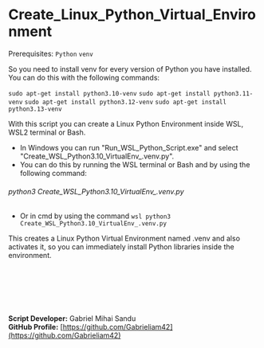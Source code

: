 # Create_Linux_Python_Virtual_Environment

Prerequisites:
`Python`
`venv`

So you need to install venv for every version of Python you have installed. You can do this with the following commands:

`sudo apt-get install python3.10-venv`
`sudo apt-get install python3.11-venv`
`sudo apt-get install python3.12-venv`
`sudo apt-get install python3.13-venv`

With this script you can create a Linux Python Environment inside WSL, WSL2 terminal or Bash.

* In Windows you can run "Run_WSL_Python_Script.exe" and select "Create_WSL_Python3.10_VirtualEnv_.venv.py".
* You can do this by running the WSL terminal or Bash and by using the following command:
###### python3 Create_WSL_Python3.10_VirtualEnv_.venv.py
* Or in cmd by using the command `wsl python3 Create_WSL_Python3.10_VirtualEnv_.venv.py`

This creates a Linux Python Virtual Environment named .venv and also activates it, so you can immediately install Python libraries inside the environment.






<br><br>





<br><br>




**Script Developer:** Gabriel Mihai Sandu  
**GitHub Profile:** [https://github.com/Gabrieliam42](https://github.com/Gabrieliam42)
